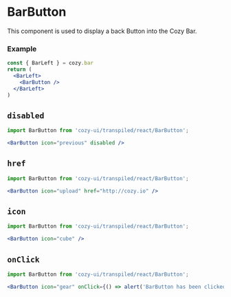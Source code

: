 # BarButton

This component is used to display a back Button into the Cozy Bar.

### Example

```jsx static
const { BarLeft } = cozy.bar
return (
  <BarLeft>
    <BarButton />
  </BarLeft>
)
```

## `disabled`

```jsx
import BarButton from 'cozy-ui/transpiled/react/BarButton';

<BarButton icon="previous" disabled />
```

## `href`

```jsx
import BarButton from 'cozy-ui/transpiled/react/BarButton';

<BarButton icon="upload" href="http://cozy.io" />
```

## `icon`

```jsx
import BarButton from 'cozy-ui/transpiled/react/BarButton';

<BarButton icon="cube" />
```

## `onClick`

```jsx
import BarButton from 'cozy-ui/transpiled/react/BarButton';

<BarButton icon="gear" onClick={() => alert('BarButton has been clicked')} />
```
